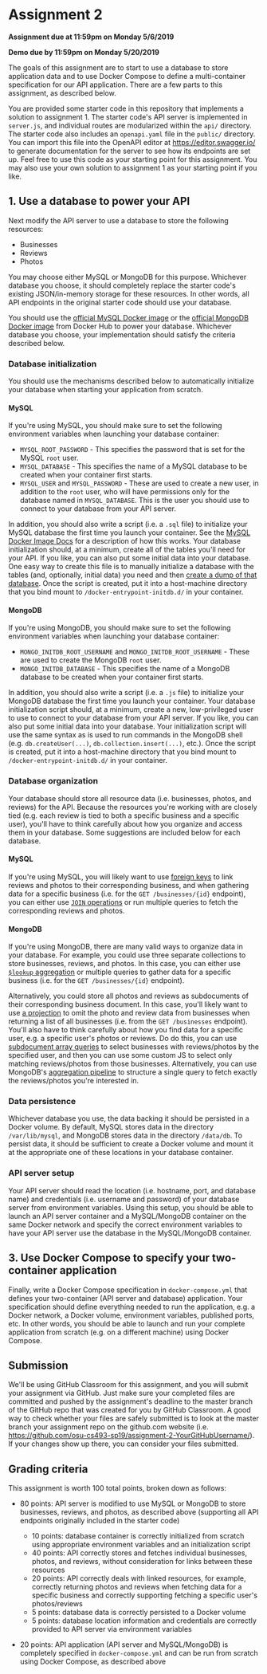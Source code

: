 # Assignment 2

**Assignment due at 11:59pm on Monday 5/6/2019**

**Demo due by 11:59pm on Monday 5/20/2019**

The goals of this assignment are to start to use a database to store application data and to use Docker Compose to define a multi-container specification for our API application.  There are a few parts to this assignment, as described below.

You are provided some starter code in this repository that implements a solution to assignment 1.  The starter code's API server is implemented in `server.js`, and individual routes are modularized within the `api/` directory.  The starter code also includes an `openapi.yaml` file in the `public/` directory.  You can import this file into the OpenAPI editor at https://editor.swagger.io/ to generate documentation for the server to see how its endpoints are set up.  Feel free to use this code as your starting point for this assignment.  You may also use your own solution to assignment 1 as your starting point if you like.

## 1. Use a database to power your API

Next modify the API server to use a database to store the following resources:
  * Businesses
  * Reviews
  * Photos

You may choose either MySQL or MongoDB for this purpose.  Whichever database you choose, it should completely replace the starter code's existing JSON/in-memory storage for these resources.  In other words, all API endpoints in the original starter code should use your database.

You should use the [official MySQL Docker image](https://hub.docker.com/_/mysql/) or the [official MongoDB Docker image](https://hub.docker.com/_/mongo) from Docker Hub to power your database.  Whichever database you choose, your implementation should satisfy the criteria described below.

### Database initialization

You should use the mechanisms described below to automatically initialize your database when starting your application from scratch.

#### MySQL

If you're using MySQL, you should make sure to set the following environment variables when launching your database container:
  * `MYSQL_ROOT_PASSWORD` - This specifies the password that is set for the MySQL `root` user.
  * `MYSQL_DATABASE` - This specifies the name of a MySQL database to be created when your container first starts.
  * `MYSQL_USER` and `MYSQL_PASSWORD` - These are used to create a new user, in addition to the `root` user, who will have permissions only for the database named in `MYSQL_DATABASE`.  This is the user you should use to connect to your database from your API server.

In addition, you should also write a script (i.e. a `.sql` file) to initialize your MySQL database the first time you launch your container.  See the [MySQL Docker Image Docs](https://docs.docker.com/samples/library/mysql/#initializing-a-fresh-instance) for a description of how this works.  Your database initialization should, at a minimum, create all of the tables you'll need for your API.  If you like, you can also put some initial data into your database.  One easy way to create this file is to manually initialize a database with the tables (and, optionally, initial data) you need and then [create a dump of that database](https://docs.docker.com/samples/library/mysql/#creating-database-dumps).  Once the script is created, put it into a host-machine directory that you bind mount to `/docker-entrypoint-initdb.d/` in your container.

#### MongoDB

If you're using MongoDB, you should make sure to set the following environment variables when launching your database container:
  * `MONGO_INITDB_ROOT_USERNAME` and `MONGO_INITDB_ROOT_USERNAME` - These are used to create the MongoDB `root` user.
  * `MONGO_INITDB_DATABASE` - This specifies the name of a MongoDB database to be created when your container first starts.

In addition, you should also write a script (i.e. a `.js` file) to initialize your MongoDB database the first time you launch your container.  Your database initialization script should, at a minimum, create a new, low-privileged user to use to connect to your database from your API server.  If you like, you can also put some initial data into your database.  Your initialization script will use the same syntax as is used to run commands in the MongoDB shell (e.g. `db.createUser(...)`, `db.collection.insert(...)`, etc.).  Once the script is created, put it into a host-machine directory that you bind mount to `/docker-entrypoint-initdb.d/` in your container.

### Database organization

Your database should store all resource data (i.e. businesses, photos, and reviews) for the API.  Because the resources you're working with are closely tied (e.g. each review is tied to both a specific business and a specific user), you'll have to think carefully about how you organize and access them in your database.  Some suggestions are included below for each database.

#### MySQL

If you're using MySQL, you will likely want to use [foreign keys](https://dev.mysql.com/doc/refman/8.0/en/example-foreign-keys.html) to link reviews and photos to their corresponding business, and when gathering data for a specific business (i.e. for the `GET /businesses/{id}` endpoint), you can either use [`JOIN` operations](http://www.mysqltutorial.org/mysql-join/) or run multiple queries to fetch the corresponding reviews and photos.

#### MongoDB

If you're using MongoDB, there are many valid ways to organize data in your database.  For example, you could use three separate collections to store businesses, reviews, and photos.  In this case, you can either use [`$lookup` aggregation](https://docs.mongodb.com/manual/reference/operator/aggregation/lookup/) or multiple queries to gather data for a specific business (i.e. for the `GET /businesses/{id}` endpoint).

Alternatively, you could store all photos and reviews as subdocuments of their corresponding business document.  In this case, you'll likely want to use [a projection](https://docs.mongodb.com/manual/tutorial/project-fields-from-query-results/) to omit the photo and review data from businesses when returning a list of all businesses (i.e. from the `GET /businesses` endpoint).  You'll also have to think carefully about how you find data for a specific user, e.g. a specific user's photos or reviews.  Do do this, you can use [subdocument array queries](https://docs.mongodb.com/manual/tutorial/query-array-of-documents/) to select businesses with reviews/photos by the specified user, and then you can use some custom JS to select only matching reviews/photos from those businesses.  Alternatively, you can use MongoDB's [aggregation pipeline](https://docs.mongodb.com/manual/core/aggregation-pipeline/) to structure a single query to fetch exactly the reviews/photos you're interested in.

### Data persistence

Whichever database you use, the data backing it should be persisted in a Docker volume.  By default, MySQL stores data in the directory `/var/lib/mysql`, and MongoDB stores data in the directory `/data/db`.  To persist data, it should be sufficient to create a Docker volume and mount it at the appropriate one of these locations in your database container.

### API server setup

Your API server should read the location (i.e. hostname, port, and database name) and credentials (i.e. username and password) of your database server from environment variables.  Using this setup, you should be able to launch an API server container and a MySQL/MongoDB container on the same Docker network and specify the correct environment variables to have your API server use the database in the MySQL/MongoDB container.

## 3. Use Docker Compose to specify your two-container application

Finally, write a Docker Compose specification in `docker-compose.yml` that defines your two-container (API server and database) application.  Your specification should define everything needed to run the application, e.g. a Docker network, a Docker volume, environment variables, published ports, etc.  In other words, you should be able to launch and run your complete application from scratch (e.g. on a different machine) using Docker Compose.

## Submission

We'll be using GitHub Classroom for this assignment, and you will submit your assignment via GitHub.  Just make sure your completed files are committed and pushed by the assignment's deadline to the master branch of the GitHub repo that was created for you by GitHub Classroom.  A good way to check whether your files are safely submitted is to look at the master branch your assignment repo on the github.com website (i.e. https://github.com/osu-cs493-sp19/assignment-2-YourGitHubUsername/). If your changes show up there, you can consider your files submitted.

## Grading criteria

This assignment is worth 100 total points, broken down as follows:

* 80 points: API server is modified to use MySQL or MongoDB to store businesses, reviews, and photos, as described above (supporting all API endpoints originally included in the starter code)
  * 10 points: database container is correctly initialized from scratch using appropriate environment variables and an initialization script
  * 40 points: API correctly stores and fetches individual businesses, photos, and reviews, without consideration for links between these resources
  * 20 points: API correctly deals with linked resources, for example, correctly returning photos and reviews when fetching data for a specific business and correctly supporting fetching a specific user's photos/reviews
  * 5 points: database data is correctly persisted to a Docker volume
  * 5 points: database location information and credentials are correctly provided to API server via environment variables

* 20 points: API application (API server and MySQL/MongoDB) is completely specified in `docker-compose.yml` and can be run from scratch using Docker Compose, as described above
